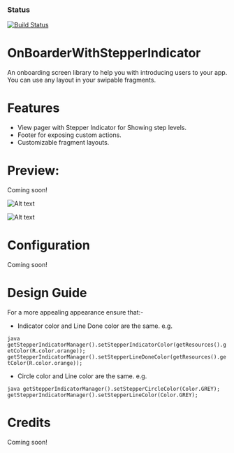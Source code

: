 ### Status
[![Build Status](https://travis-ci.org/RowlandOti/OnBoarderWithStepperIndicator.svg?branch=master)](https://travis-ci.org/RowlandOti/OnBoarderWithStepperIndicator)

# OnBoarderWithStepperIndicator
An onboarding screen library to help you with introducing users to your app. You can use any layout in your swipable fragments. 

# Features
- View pager with Stepper Indicator for Showing step levels.
- Footer for exposing custom actions.
- Customizable fragment layouts.

# Preview: 
Coming soon!

![Alt text](https://github.com/RowlandOti/OnBoarderWithStepperIndicator/blob/master/art/framed/Hero-Image_Nexus.jpg?raw=true "MovieSquire Preview")

![Alt text](https://github.com/RowlandOti/MovieSquire/blob/master/art/squire.gif?raw=true "MovieSquire Preview")

# Configuration
Coming soon!

# Design Guide
For a more appealing appearance ensure that:-
- Indicator color and Line Done color are the same. e.g.

`java
 getStepperIndicatorManager().setStepperIndicatorColor(getResources().getColor(R.color.orange));
 getStepperIndicatorManager().setStepperLineDoneColor(getResources().getColor(R.color.orange));
`
- Circle color and Line color are the same. e.g.


`java
 	getStepperIndicatorManager().setStepperCircleColor(Color.GREY);
 	getStepperIndicatorManager().setStepperLineColor(Color.GREY);
`

# Credits
Coming soon!

